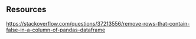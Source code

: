 
## Resources ##

https://stackoverflow.com/questions/37213556/remove-rows-that-contain-false-in-a-column-of-pandas-dataframe